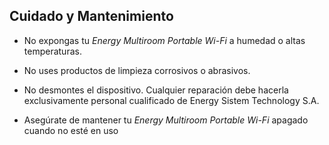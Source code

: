 ## Cuidado y Mantenimiento

* No expongas tu *Energy Multiroom Portable Wi-Fi* a humedad o altas temperaturas.

* No uses productos de limpieza corrosivos o abrasivos.

* No desmontes el dispositivo. Cualquier reparación debe hacerla exclusivamente personal cualificado de Energy Sistem Technology S.A.

* Asegúrate de mantener tu *Energy Multiroom Portable Wi-Fi* apagado cuando no esté en uso

